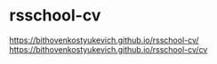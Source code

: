 # rsschool-cv
https://bithovenkostyukevich.github.io/rsschool-cv/
https://bithovenkostyukevich.github.io/rsschool-cv/cv
